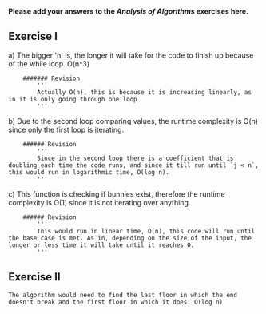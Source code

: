 #### Please add your answers to the ***Analysis of  Algorithms*** exercises here.

## Exercise I

a) The bigger 'n' is, the longer it will take for the code to finish up because of the while loop. O(n^3)

        ####### Revision
            '''
            Actually O(n), this is because it is increasing linearly, as in it is only going through one loop
            '''


b) Due to the second loop comparing values, the runtime complexity is O(n) since only the first loop is iterating.

        ###### Revision
            '''
            Since in the second loop there is a coefficient that is doubling each time the code runs, and since it till run until `j < n`, this would run in logarithmic time, O(log n).
            '''


c) This function is checking if bunnies exist, therefore the runtime complexity is O(1) since it is not iterating over anything.

        ###### Revision
            '''
            This would run in linear time, O(n), this code will run until the base case is met. As in, depending on the size of the input, the longer or less time it will take until it reaches 0.
            '''

## Exercise II
    The algorithm would need to find the last floor in which the end doesn't break and the first floor in which it does. O(log n)

